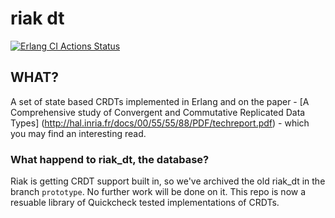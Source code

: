 # riak dt

[![Erlang CI Actions Status](https://github.com/basho/riak_dt/workflows/Erlang%20CI/badge.svg)](https://github.com/basho/riak_dt/actions)


## WHAT?

A set of state based CRDTs implemented in Erlang and  on the paper -
[A Comprehensive study of Convergent and Commutative Replicated Data Types]
(http://hal.inria.fr/docs/00/55/55/88/PDF/techreport.pdf) - which you
may find an interesting read.

### What happend to riak_dt, the database?

Riak is getting CRDT support built in, so we've archived the old
riak_dt in the branch `prototype`. No further work will be done on
it. This repo is now a resuable library of Quickcheck tested
implementations of CRDTs.

